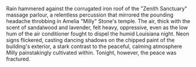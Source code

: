 Rain hammered against the corrugated iron roof of the "Zenith Sanctuary" massage parlour, a relentless percussion that mirrored the pounding headache throbbing in Amelia "Milly"  Stone's temple.  The air, thick with the scent of sandalwood and lavender, felt heavy, oppressive, even as the low hum of the air conditioner fought to dispel the humid Louisiana night.  Neon signs flickered, casting dancing shadows on the chipped paint of the building's exterior, a stark contrast to the peaceful, calming atmosphere Milly painstakingly cultivated within.  Tonight, however, the peace was fractured.
